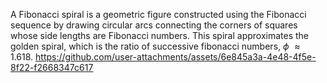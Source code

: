 A Fibonacci spiral is a geometric figure constructed using the Fibonacci sequence by drawing circular arcs connecting the corners of squares whose side lengths are Fibonacci numbers. This spiral approximates the golden spiral, which is the ratio of successive fibonacci numbers, $\phi$ $\approx 1.618$.
https://github.com/user-attachments/assets/6e845a3a-4e48-4f5e-8f22-f2668347c617 

